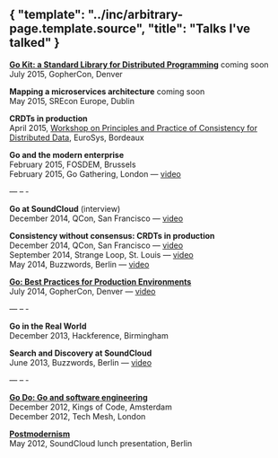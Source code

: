 {
	"template": "../inc/arbitrary-page.template.source",
	"title": "Talks I've talked"
}
---

**[Go Kit: a Standard Library for Distributed Programming](http://gophercon.com/talks/go-kit/)** <span class="new">coming soon</span> <br/>
July 2015, GopherCon, Denver

**Mapping a microservices architecture** <span class="new">coming soon</span> <br/>
May 2015, SREcon Europe, Dublin

**CRDTs in production** <br/>
April 2015, [Workshop on Principles and Practice of Consistency for Distributed Data](http://papoc.di.uminho.pt/index.html), EuroSys,
Bordeaux

**Go and the modern enterprise** <br/>
February 2015, FOSDEM, Brussels <br/>
February 2015, Go Gathering, London — [video](https://www.youtube.com/watch?v=iFR_7AKkJFU)

&mdash; &ndash; &dash;

**Go at SoundCloud** (interview) <br/>
December 2014, QCon, San Francisco — [video](http://www.infoq.com/interviews/bourgon-crdt-go)

**Consistency without consensus: CRDTs in production** <br/>
December 2014, QCon, San Francisco — [video](http://www.infoq.com/presentations/crdt-soundcloud)<br/>
September 2014, Strange Loop, St. Louis — [video](https://www.youtube.com/watch?v=em9zLzM8O7c)<br/>
May 2014, Buzzwords, Berlin — [video](https://www.youtube.com/watch?v=U6xLcIf1Qlw)

**[Go: Best Practices for Production Environments](http://peter.bourgon.org/go-in-production)** <br/>
July 2014, GopherCon, Denver — [video](https://www.youtube.com/watch?v=Y1-RLAl7iOI)

&mdash; &ndash; &dash;

**Go in the Real World** <br/>
December 2013, Hackference, Birmingham

**Search and Discovery at SoundCloud** <br/>
June 2013, Buzzwords, Berlin — [video](https://www.youtube.com/watch?v=qI584upmYTY)

&mdash; &ndash; &dash;

**[Go Do: Go and software engineering](http://peter.bourogn.org/go-do)** <br/>
December 2012, Kings of Code, Amsterdam <br/>
December 2012, Tech Mesh, London

**[Postmodernism](http://peter.bourgon.org/postmodernism)** <br/>
May 2012, SoundCloud lunch presentation, Berlin

